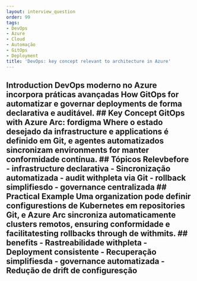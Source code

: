 ```yaml
---
layout: interview_question
order: 99
tags:
- DevOps
- Azure
- Cloud
- Automação
- GitOps
- Deployment
title: 'DevOps: key concept relevant to architecture in Azure'
---
```


## Introduction DevOps moderno no Azure incorpora práticas avançadas How GitOps for automatizar e governar deployments de forma declarativa e auditável. ## Key Concept **GitOps with Azure Arc**: fordigma Where o estado desejado da infrastructure e applications é definido em Git, e agentes automatizados sincronizam environments for manter conformidade contínua. ## Tópicos Relevbefore - infrastructure declarativa - Sincronização automatizada - audit withpleta via Git - rollback simplifiesdo - governance centralizada ## Practical Example Uma organization pode definir configurestions de Kubernetes em repositories Git, e Azure Arc sincroniza automaticamente clusters remotos, ensuring conformidade e facilitatesting rollbacks through de withmits. ## benefits - Rastreabilidade withpleta - Deployment consistente - Recuperação simplifiesda - governance automatizada - Redução de drift de configuresção